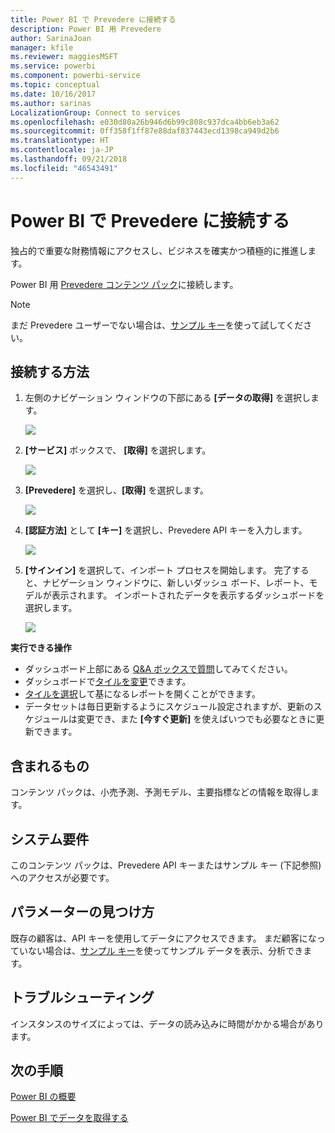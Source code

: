 ```yaml
---
title: Power BI で Prevedere に接続する
description: Power BI 用 Prevedere
author: SarinaJoan
manager: kfile
ms.reviewer: maggiesMSFT
ms.service: powerbi
ms.component: powerbi-service
ms.topic: conceptual
ms.date: 10/16/2017
ms.author: sarinas
LocalizationGroup: Connect to services
ms.openlocfilehash: e030d80a26b946d6b99c808c937dca4bb6eb3a62
ms.sourcegitcommit: 0ff358f1ff87e88daf837443ecd1398ca949d2b6
ms.translationtype: HT
ms.contentlocale: ja-JP
ms.lasthandoff: 09/21/2018
ms.locfileid: "46543491"
---
```

# <a name="connect-to-prevedere-with-power-bi"></a>Power BI で Prevedere に接続する
独占的で重要な財務情報にアクセスし、ビジネスを確実かつ積極的に推進します。

Power BI 用 [Prevedere コンテンツ パック](https://app.powerbi.com/getdata/services/prevedere)に接続します。

>[!NOTE]
>まだ Prevedere ユーザーでない場合は、[サンプル キー](https://prevederepowerbiconnector.azurewebsites.net/static/learnmore.html)を使って試してください。

## <a name="how-to-connect"></a>接続する方法
1. 左側のナビゲーション ウィンドウの下部にある **[データの取得]** を選択します。
   
   ![](media/service-connect-to-prevedere/getdata.png)
2. **[サービス]** ボックスで、 **[取得]** を選択します。
   
   ![](media/service-connect-to-prevedere/services.png)
3. **[Prevedere]** を選択し、**[取得]** を選択します。
   
   ![](media/service-connect-to-prevedere/connect.png)
4. **[認証方法]** として **[キー]** を選択し、Prevedere API キーを入力します。
   
    ![](media/service-connect-to-prevedere/creds.png)
5. **[サインイン]** を選択して、インポート プロセスを開始します。 完了すると、ナビゲーション ウィンドウに、新しいダッシュ ボード、レポート、モデルが表示されます。 インポートされたデータを表示するダッシュボードを選択します。
   
     ![](media/service-connect-to-prevedere/dashboard.png)

**実行できる操作**

* ダッシュボード上部にある [Q&A ボックスで質問](consumer/end-user-q-and-a.md)してみてください。
* ダッシュボードで[タイルを変更](service-dashboard-edit-tile.md)できます。
* [タイルを選択](consumer/end-user-tiles.md)して基になるレポートを開くことができます。
* データセットは毎日更新するようにスケジュール設定されますが、更新のスケジュールは変更でき、また **[今すぐ更新]** を使えばいつでも必要なときに更新できます。

## <a name="whats-included"></a>含まれるもの
コンテンツ パックは、小売予測、予測モデル、主要指標などの情報を取得します。

## <a name="system-requirements"></a>システム要件
このコンテンツ パックは、Prevedere API キーまたはサンプル キー (下記参照) へのアクセスが必要です。

## <a name="finding-parameters"></a>パラメーターの見つけ方
<a name="FindingParams"></a>

既存の顧客は、API キーを使用してデータにアクセスできます。 まだ顧客になっていない場合は、[サンプル キー](https://prevederepowerbiconnector.azurewebsites.net/static/learnmore.html)を使ってサンプル データを表示、分析できます。

## <a name="troubleshooting"></a>トラブルシューティング
インスタンスのサイズによっては、データの読み込みに時間がかかる場合があります。

## <a name="next-steps"></a>次の手順
[Power BI の概要](service-get-started.md)

[Power BI でデータを取得する](service-get-data.md)

